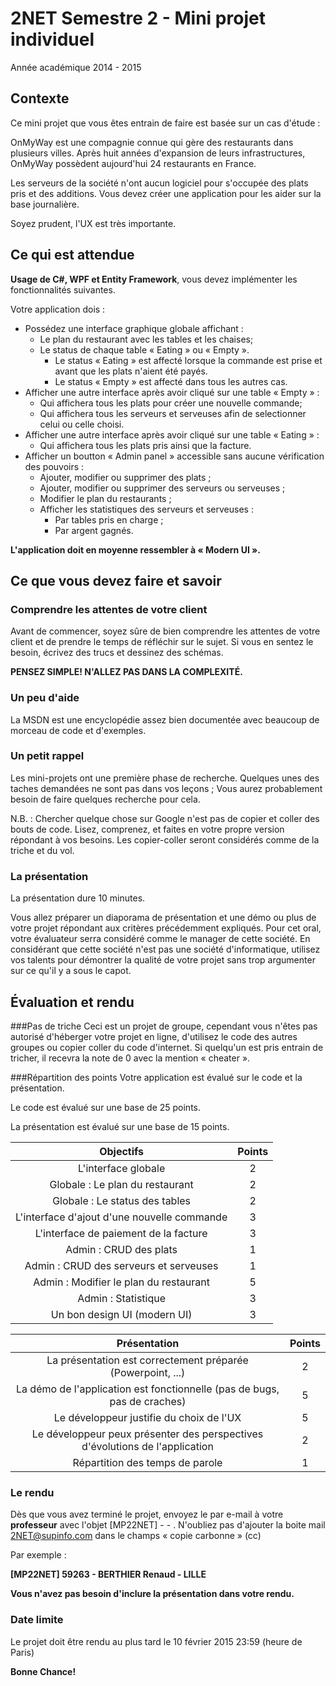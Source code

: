 # 2NET Semestre 2 - Mini projet individuel
Année académique 2014 - 2015

## Contexte
Ce mini projet que vous êtes entrain de faire est basée sur un cas d'étude : 

OnMyWay est une compagnie connue qui gère des restaurants dans plusieurs villes. Après huit années d'expansion de leurs infrastructures, OnMyWay possèdent aujourd'hui 24 restaurants en France.

Les serveurs de la société n'ont aucun logiciel pour s'occupée des plats pris et des additions. Vous devez créer une application pour les aider sur la base journalière.

Soyez prudent, l'UX est très importante.

## Ce qui est attendue
**Usage de C#, WPF et Entity Framework**, vous devez implémenter les fonctionnalités suivantes.

Votre application dois : 
* Possédez une interface graphique globale affichant : 
  * Le plan du restaurant avec les tables et les chaises;
  * Le status de chaque table « Eating » ou « Empty ».
    * Le status « Eating » est affecté lorsque la commande est prise et avant que les plats n'aient été payés.
    * Le status « Empty » est affecté dans tous les autres cas.
* Afficher une autre interface après avoir cliqué sur une table « Empty » :
  * Qui affichera tous les plats pour créer une nouvelle commande;
  * Qui affichera tous les serveurs et serveuses afin de selectionner celui ou celle choisi.
* Afficher une autre interface après avoir cliqué sur une table « Eating » :
  * Qui affichera tous les plats pris ainsi que la facture.
* Afficher un boutton « Admin panel » accessible sans aucune vérification des pouvoirs : 
  * Ajouter, modifier ou supprimer des plats ;
  * Ajouter, modifier ou supprimer des serveurs ou serveuses ;
  * Modifier le plan du restaurants ;
  * Afficher les statistiques des serveurs et serveuses :
    * Par tables pris en charge ;
    * Par argent gagnés.

**L'application doit en moyenne ressembler à « Modern UI ».**

## Ce que vous devez faire et savoir
### Comprendre les attentes de votre client
Avant de commencer, soyez sûre de bien comprendre les attentes de votre client et de prendre le temps de réfléchir sur le sujet. Si vous en sentez le besoin, écrivez des trucs et dessinez des schémas.

**PENSEZ SIMPLE! N'ALLEZ PAS DANS LA COMPLEXITÉ.**

### Un peu d'aide
La MSDN est une encyclopédie assez bien documentée avec beaucoup de morceau de code et d'exemples.

### Un petit rappel
Les mini-projets ont une première phase de recherche. Quelques unes des taches demandées ne sont pas dans vos leçons ; Vous aurez probablement besoin de faire quelques recherche pour cela.

N.B. : Chercher quelque chose sur Google n'est pas de copier et coller des bouts de code. Lisez, comprenez, et faites en votre propre version répondant à vos besoins. Les copier-coller seront considérés comme de la triche et du vol.

### La présentation
La présentation dure 10 minutes.

Vous allez préparer un diaporama de présentation et une démo ou plus de votre projet répondant aux critères précédemment expliqués. Pour cet oral, votre évaluateur serra considéré comme le manager de cette société. En considérant que cette société n'est pas une société d'informatique, utilisez vos talents pour démontrer la qualité de votre projet sans trop argumenter sur ce qu'il y a sous le capot.

## Évaluation et rendu
###Pas de triche
Ceci est un projet de groupe, cependant vous n'êtes pas autorisé d'héberger votre projet en ligne, d'utilisez le code des autres groupes ou copier coller du code d'internet. Si quelqu'un est pris entrain de tricher, il recevra la note de 0 avec la mention « cheater ».

###Répartition des points
Votre application est évalué sur le code et la présentation.

Le code est évalué sur une base de 25 points.

La présentation est évalué sur une base de 15 points.

| Objectifs                                   | Points |
| :-----------------------------------------: | :----: |
| L'interface globale                         | 2      |
| Globale : Le plan du restaurant             | 2      |
| Globale : Le status des tables              | 2      |
| L'interface d'ajout d'une nouvelle commande | 3      |
| L'interface de paiement de la facture       | 3      |
| Admin : CRUD des plats                      | 1      |
| Admin : CRUD des serveurs et serveuses      | 1      |
| Admin : Modifier le plan du restaurant      | 5      |
| Admin : Statistique                         | 3      |
| Un bon design UI (modern UI)                | 3      |

| Présentation                                                                 | Points |
| :--------------------------------------------------------------------------: | :----: |
| La présentation est correctement préparée (Powerpoint, ...)                  | 2      |
| La démo de l'application est fonctionnelle (pas de bugs, pas de craches)     | 5      |
| Le développeur justifie du choix de l'UX                                     | 5      |
| Le développeur peux présenter des perspectives d'évolutions de l'application | 2      |
| Répartition des temps de parole                                              | 1      |

### Le rendu
Dès que vous avez terminé le projet, envoyez le par e-mail à votre **professeur** avec l'objet [MP22NET] <id> - <name> <firstname> - <campus>. N'oubliez pas d'ajouter la boite mail 2NET@supinfo.com dans le champs « copie carbonne » (cc)

Par exemple : 

**[MP22NET] 59263 - BERTHIER Renaud - LILLE**

**Vous n'avez pas besoin d'inclure la présentation dans votre rendu.**

### Date limite
Le projet doit être rendu au plus tard le 10 février 2015 23:59 (heure de Paris)

**Bonne Chance!**
